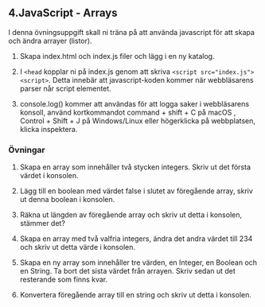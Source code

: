 ## 4.JavaScript - Arrays

I denna övningsuppgift skall ni träna på att använda javascript för att skapa och ändra arrayer (listor).

1. Skapa index.html och index.js filer och lägg i en ny katalog.

2. I ```<head``` kopplar ni på index.js genom att skriva ```<script src="index.js"><script>```. Detta innebär att javascript-koden kommer när webbläsarens parser når script elementet.

3. console.log() kommer att användas för att logga saker i webbläsarens konsoll, använd kortkommandot command + shift + C på macOS , Control + Shift + J på Windows/Linux eller högerklicka på webbplatsen, klicka inspektera.

### Övningar

1. Skapa en array som innehåller två stycken integers. Skriv ut det första värdet i konsolen.

2. Lägg till en boolean med värdet false i slutet av föregående array, skriv ut denna boolean i konsolen.

3. Räkna ut längden av föregående array och skriv ut detta i konsolen, stämmer det?

4. Skapa en array med två valfria integers, ändra det andra värdet till 234 och skriv ut detta värde i konsolen.

5. Skapa en ny array som innehåller tre värden, en Integer, en Boolean och en String. Ta bort det sista värdet från arrayen. Skriv sedan ut det resterande som finns kvar.

6. Konvertera föregående array till en string och skriv ut detta i konsolen.





